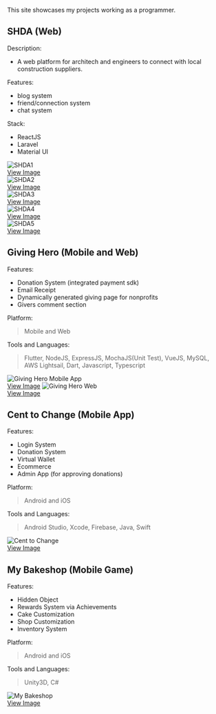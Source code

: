 This site showcases my projects working as a programmer.

## SHDA (Web)
Description:
- A web platform for architech and engineers to connect with local construction suppliers.

Features:
- blog system
- friend/connection system
- chat system

Stack:
- ReactJS
- Laravel
- Material UI

![SHDA1](https://github.com/kosenshou/kosenshou.github.io/blob/main/shda/ss-shda-1.png?raw=true)
<br>
<a target="_blank" href="https://raw.githubusercontent.com/kosenshou/kosenshou.github.io/main/shda/ss-shda-1.png">View Image</a>
<br>
![SHDA2](https://github.com/kosenshou/kosenshou.github.io/blob/main/shda/ss-shda-2.png?raw=true)
<br>
<a target="_blank" href="https://raw.githubusercontent.com/kosenshou/kosenshou.github.io/main/shda/ss-shda-2.png">View Image</a>
<br>
![SHDA3](https://github.com/kosenshou/kosenshou.github.io/blob/main/shda/ss-shda-3.png?raw=true)
<br>
<a target="_blank" href="https://raw.githubusercontent.com/kosenshou/kosenshou.github.io/main/shda/ss-shda-3.png">View Image</a>
<br>
![SHDA4](https://github.com/kosenshou/kosenshou.github.io/blob/main/shda/ss-shda-4.png?raw=true)
<br>
<a target="_blank" href="https://raw.githubusercontent.com/kosenshou/kosenshou.github.io/main/shda/ss-shda-4.png">View Image</a>
<br>
![SHDA5](https://github.com/kosenshou/kosenshou.github.io/blob/main/shda/ss-shda-5.png?raw=true)
<br>
<a target="_blank" href="https://raw.githubusercontent.com/kosenshou/kosenshou.github.io/main/shda/ss-shda-5.png">View Image</a>

## Giving Hero (Mobile and Web)
Features:
- Donation System (integrated payment sdk)
- Email Receipt
- Dynamically generated giving page for nonprofits
- Givers comment section

Platform:
> Mobile and Web

Tools and Languages:
> Flutter, NodeJS, ExpressJS, MochaJS(Unit Test), VueJS, MySQL, AWS Lightsail, Dart, Javascript, Typescript

![Giving Hero Mobile App](https://github.com/kosenshou/kosenshou.github.io/blob/main/files/ss-givinghero.png?raw=true)
<br>
<a target="_blank" href="https://raw.githubusercontent.com/kosenshou/kosenshou.github.io/main/files/ss-givinghero.png">View Image</a>
![Giving Hero Web](https://github.com/kosenshou/kosenshou.github.io/blob/main/files/ss-givinghero2.png?raw=true)
<br>
<a target="_blank" href="https://raw.githubusercontent.com/kosenshou/kosenshou.github.io/main/files/ss-givinghero2.png">View Image</a>

## Cent to Change (Mobile App)
Features:
- Login System
- Donation System
- Virtual Wallet
- Ecommerce
- Admin App (for approving donations)

Platform:
> Android and iOS

Tools and Languages:
> Android Studio, Xcode, Firebase, Java, Swift

![Cent to Change](https://github.com/kosenshou/kosenshou.github.io/blob/main/files/ss-centtochange.png?raw=true)
<br>
<a target="_blank" href="https://raw.githubusercontent.com/kosenshou/kosenshou.github.io/main/files/ss-centtochange.png">View Image</a>

## My Bakeshop (Mobile Game)
Features:
- Hidden Object
- Rewards System via Achievements
- Cake Customization
- Shop Customization
- Inventory System

Platform:
> Android and iOS

Tools and Languages:
> Unity3D, C#

![My Bakeshop](https://github.com/kosenshou/kosenshou.github.io/blob/main/files/ss-mybakeshop.png?raw=true)
<br>
<a target="_blank" href="https://raw.githubusercontent.com/kosenshou/kosenshou.github.io/main/files/ss-mybakeshop.png">View Image</a>
